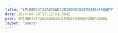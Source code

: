 ```yaml
---
title: "SP10BMJ3T32AGXAWD2JN1FQNZ1930QW4Z85F18WDW"
date: 2024-08-28T17:12:51.594Z
user: SP10BMJ3T32AGXAWD2JN1FQNZ1930QW4Z85F18WDW
layout: "users"
---
```

    
